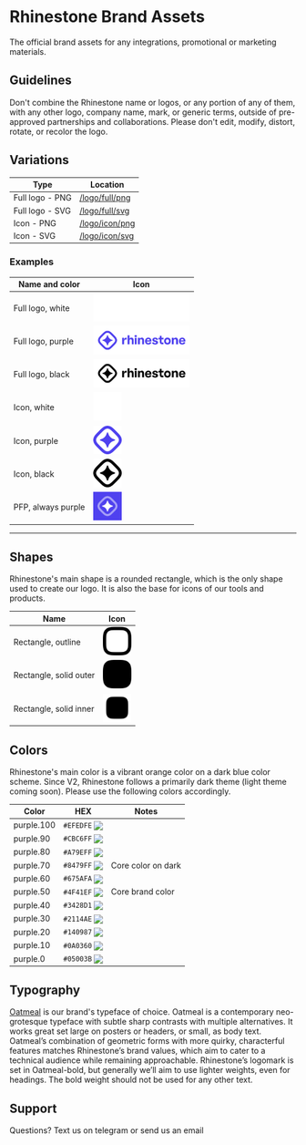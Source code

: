 # Rhinestone Brand Assets

The official brand assets for any integrations, promotional or marketing materials.

## Guidelines

Don't combine the Rhinestone name or logos, or any portion of any of them, with any other logo, company name, mark, or generic terms, outside of pre-approved partnerships and collaborations. Please don't edit, modify, distort, rotate, or recolor the logo.

## Variations

| Type            | Location                          |
| --------------- | --------------------------------- |
| Full logo - PNG | [/logo/full/png](/logo/full/png/) |
| Full logo - SVG | [/logo/full/svg](/logo/full/svg/) |
| Icon - PNG      | [/logo/icon/png](/logo/icon/png)  |
| Icon - SVG      | [/logo/icon/svg](/logo/icon/svg)  |

### Examples

| Name and color     | Icon                                                              |
| ------------------ | ----------------------------------------------------------------- |
| Full logo, white   | <img src="logo/full/png/logo_white.png" alt="logo" height="50"/>  |
| Full logo, purple  | <img src="logo/full/png/logo_purple.png" alt="logo" height="50"/> |
| Full logo, black   | <img src="logo/full/png/logo_black.png" alt="logo" height="50"/>  |
| Icon, white        | <img src="logo/icon/png/icon_white.png" alt="logo" height="50"/>  |
| Icon, purple       | <img src="logo/icon/png/icon_purple.png" alt="logo" height="50"/> |
| Icon, black        | <img src="logo/icon/png/icon_black.png" alt="logo" height="50"/>  |
| PFP, always purple | <img src="logo/icon/png/icon_pfp.png" alt="logo" height="50"/>    |

---

## Shapes

Rhinestone's main shape is a rounded rectangle, which is the only shape used to create our logo. It is also the base for icons of our tools and products.

| Name                   | Icon                                                                 |
| ---------------------- | -------------------------------------------------------------------- |
| Rectangle, outline     | <img src="shapes/rectangle_outline.svg" alt="logo" height="50"/>     |
| Rectangle, solid outer | <img src="shapes/rectangle_solid_outer.svg" alt="logo" height="50"/> |
| Rectangle, solid inner | <img src="shapes/rectangle_solid_inner.svg" alt="logo" height="50"/> |

## Colors

Rhinestone's main color is a vibrant orange color on a dark blue color scheme. Since V2, Rhinestone follows a primarily dark theme (light theme coming soon). Please use the following colors accordingly.

| Color      | HEX                                                                                               | Notes              |
| ---------- | ------------------------------------------------------------------------------------------------- | ------------------ |
| purple.100 | `#EFEDFE` <img valign='middle' src='https://readme-swatches.vercel.app/EFEDFE?style=circle&b=0'/> |                    |
| purple.90  | `#CBC6FF` <img valign='middle' src='https://readme-swatches.vercel.app/CBC6FF?style=circle&b=0'/> |                    |
| purple.80  | `#A79EFF` <img valign='middle' src='https://readme-swatches.vercel.app/A79EFF?style=circle&b=0'/> |                    |
| purple.70  | `#8479FF` <img valign='middle' src='https://readme-swatches.vercel.app/8479FF?style=circle&b=0'/> | Core color on dark |
| purple.60  | `#675AFA` <img valign='middle' src='https://readme-swatches.vercel.app/675AFA?style=circle&b=0'/> |                    |
| purple.50  | `#4F41EF` <img valign='middle' src='https://readme-swatches.vercel.app/4F41EF?style=circle&b=0'/> | Core brand color   |
| purple.40  | `#3428D1` <img valign='middle' src='https://readme-swatches.vercel.app/3428D1?style=circle&b=0'/> |                    |
| purple.30  | `#2114AE` <img valign='middle' src='https://readme-swatches.vercel.app/2114AE?style=circle&b=0'/> |                    |
| purple.20  | `#140987` <img valign='middle' src='https://readme-swatches.vercel.app/140987?style=circle&b=0'/> |                    |
| purple.10  | `#0A0360` <img valign='middle' src='https://readme-swatches.vercel.app/0A0360?style=circle&b=0'/> |                    |
| purple.0   | `#05003B` <img valign='middle' src='https://readme-swatches.vercel.app/05003B?style=circle&b=0'/> |                    |

## Typography

[Oatmeal](https://boulevardlab.com/Oatmeal-Sans) is our brand's typeface of choice. Oatmeal is a contemporary neo-grotesque typeface with subtle sharp contrasts with multiple alternatives. It works great set large on posters or headers, or small, as body text. Oatmeal’s combination of geometric forms with more quirky, characterful features matches Rhinestone’s brand values, which aim to cater to a technical audience while remaining approachable. Rhinestone’s logomark is set in Oatmeal-bold, but generally we’ll aim to use lighter weights, even for headings. The bold weight should not be used for any other text.

## Support

Questions? Text us on telegram or send us an email
